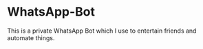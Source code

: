 # WhatsApp-Bot
This is a private WhatsApp Bot which I use to entertain friends and automate things.
